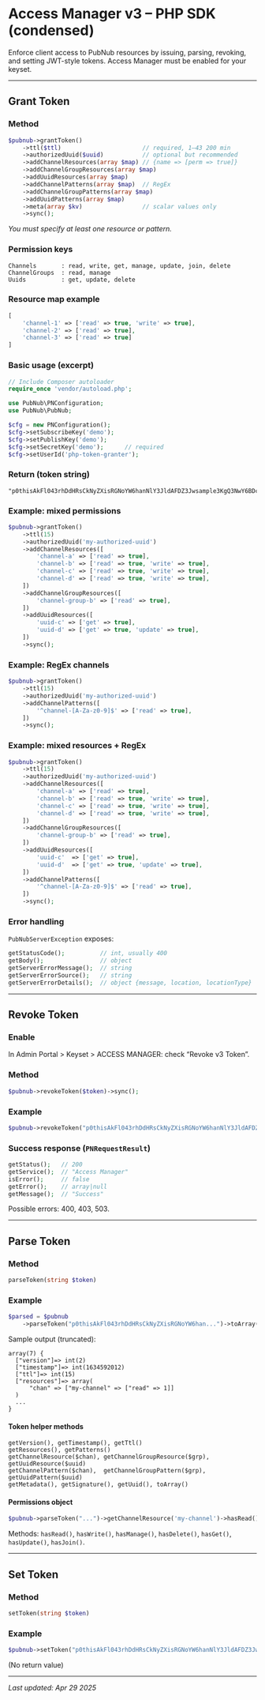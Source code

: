 # Access Manager v3 – PHP SDK (condensed)

Enforce client access to PubNub resources by issuing, parsing, revoking, and setting JWT-style tokens. Access Manager must be enabled for your keyset.

---

## Grant Token

### Method
```php
$pubnub->grantToken()
    ->ttl($ttl)                       // required, 1–43 200 min
    ->authorizedUuid($uuid)           // optional but recommended
    ->addChannelResources(array $map) // {name => [perm => true]}
    ->addChannelGroupResources(array $map)
    ->addUuidResources(array $map)
    ->addChannelPatterns(array $map)  // RegEx
    ->addChannelGroupPatterns(array $map)
    ->addUuidPatterns(array $map)
    ->meta(array $kv)                 // scalar values only
    ->sync();
```

*You must specify at least one resource or pattern.*

### Permission keys
```
Channels       : read, write, get, manage, update, join, delete
ChannelGroups  : read, manage
Uuids          : get, update, delete
```

### Resource map example
```php
[
    'channel-1' => ['read' => true, 'write' => true],
    'channel-2' => ['read' => true],
    'channel-3' => ['read' => true]
]
```

### Basic usage (excerpt)
```php
// Include Composer autoloader
require_once 'vendor/autoload.php';

use PubNub\PNConfiguration;
use PubNub\PubNub;

$cfg = new PNConfiguration();
$cfg->setSubscribeKey('demo');
$cfg->setPublishKey('demo');
$cfg->setSecretKey('demo');      // required
$cfg->setUserId('php-token-granter');
```
<!-- show all 51 lines -->

### Return (token string)
```
"p0thisAkFl043rhDdHRsCkNyZXisRGNoYW6hanNlY3JldAFDZ3Jwsample3KgQ3NwY6BDcGF0pERjaGFuoENnctokenVzcqBDc3BjoERtZXRhoENzaWdYIGOAeTyWGJI"
```

### Example: mixed permissions
```php
$pubnub->grantToken()
    ->ttl(15)
    ->authorizedUuid('my-authorized-uuid')
    ->addChannelResources([
        'channel-a' => ['read' => true],
        'channel-b' => ['read' => true, 'write' => true],
        'channel-c' => ['read' => true, 'write' => true],
        'channel-d' => ['read' => true, 'write' => true],
    ])
    ->addChannelGroupResources([
        'channel-group-b' => ['read' => true],
    ])
    ->addUuidResources([
        'uuid-c' => ['get' => true],
        'uuid-d' => ['get' => true, 'update' => true],
    ])
    ->sync();
```
<!-- show all 17 lines -->

### Example: RegEx channels
```php
$pubnub->grantToken()
    ->ttl(15)
    ->authorizedUuid('my-authorized-uuid')
    ->addChannelPatterns([
        '^channel-[A-Za-z0-9]$' => ['read' => true],
    ])
    ->sync();
```

### Example: mixed resources + RegEx
```php
$pubnub->grantToken()
    ->ttl(15)
    ->authorizedUuid('my-authorized-uuid')
    ->addChannelResources([
        'channel-a' => ['read' => true],
        'channel-b' => ['read' => true, 'write' => true],
        'channel-c' => ['read' => true, 'write' => true],
        'channel-d' => ['read' => true, 'write' => true],
    ])
    ->addChannelGroupResources([
        'channel-group-b' => ['read' => true],
    ])
    ->addUuidResources([
        'uuid-c'  => ['get' => true],
        'uuid-d'  => ['get' => true, 'update' => true],
    ])
    ->addChannelPatterns([
        '^channel-[A-Za-z0-9]$' => ['read' => true],
    ])
    ->sync();
```
<!-- show all 19 lines -->

### Error handling
`PubNubServerException` exposes:
```php
getStatusCode();          // int, usually 400
getBody();                // object
getServerErrorMessage();  // string
getServerErrorSource();   // string
getServerErrorDetails();  // object {message, location, locationType}
```

---

## Revoke Token

### Enable
In Admin Portal > Keyset > ACCESS MANAGER: check “Revoke v3 Token”.

### Method
```php
$pubnub->revokeToken($token)->sync();
```

### Example
```php
$pubnub->revokeToken("p0thisAkFl043rhDdHRsCkNyZXisRGNoYW6hanNlY3JldAFDZ3Jwsample3KgQ3NwY6BDcGF0pERjaGFuoENnctokenV")->sync();
```

### Success response (`PNRequestResult`)
```php
getStatus();   // 200
getService();  // "Access Manager"
isError();     // false
getError();    // array|null
getMessage();  // "Success"
```

Possible errors: 400, 403, 503.

---

## Parse Token

### Method
```php
parseToken(string $token)
```

### Example
```php
$parsed = $pubnub
    ->parseToken("p0thisAkFl043rhDdHRsCkNyZXisRGNoYW6han...")->toArray();
```
Sample output (truncated):
```
array(7) {
  ["version"]=> int(2)
  ["timestamp"]=> int(1634592012)
  ["ttl"]=> int(15)
  ["resources"]=> array(
      "chan" => ["my-channel" => ["read" => 1]]
  )
  ...
}
```
#### Token helper methods
```
getVersion(), getTimestamp(), getTtl()
getResources(), getPatterns()
getChannelResource($chan), getChannelGroupResource($grp), getUuidResource($uuid)
getChannelPattern($chan),  getChannelGroupPattern($grp), getUuidPattern($uuid)
getMetadata(), getSignature(), getUuid(), toArray()
```

#### Permissions object
```php
$pubnub->parseToken("...")->getChannelResource('my-channel')->hasRead();
```
Methods: `hasRead()`, `hasWrite()`, `hasManage()`, `hasDelete()`, `hasGet()`, `hasUpdate()`, `hasJoin()`.

---

## Set Token

### Method
```php
setToken(string $token)
```

### Example
```php
$pubnub->setToken("p0thisAkFl043rhDdHRsCkNyZXisRGNoYW6hanNlY3JldAFDZ3Jwsample3KgQ3NwY6BDcGF0pERjaGFuoENnctokenVzcqBDc3BjoERtZXRhoENzaWdYIGOAeTyWGJI");
```
(No return value)

---

_Last updated: Apr 29 2025_